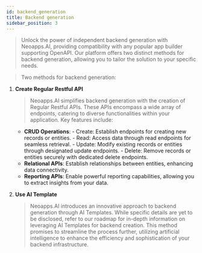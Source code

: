 ```yaml
---
id: backend_generation
title: Backend generation
sidebar_position: 3
---
```


> Unlock the power of independent backend generation with Neoapps.AI, providing compatibility with any popular app builder supporting OpenAPI. Our platform offers two distinct methods for backend generation, allowing you to tailor the solution to your specific needs.

> Two methods for backend generation:

1. **Create Regular Restful API**
    > Neoapps.AI simplifies backend generation with the creation of Regular Restful APIs. These APIs encompass a wide array of endpoints, catering to diverse functionalities within your application. Key features include:
    - **CRUD Operations**:
            - Create: Establish endpoints for creating new records or entities.
            - Read: Access data through read endpoints for seamless retrieval.
            - Update: Modify existing records or entities through designated update endpoints.
            - Delete: Remove records or entities securely with dedicated delete endpoints.
    - **Relational APIs**:
        Establish relationships between entities, enhancing data connectivity.
    - **Reporting APIs**:
        Enable powerful reporting capabilities, allowing you to extract insights from your data.

2. **Use AI Template**
    > Neoapps.AI introduces an innovative approach to backend generation through AI Templates. While specific details are yet to be disclosed, refer to our roadmap for in-depth information on leveraging AI Templates for backend creation. This method promises to streamline the process further, utilizing artificial intelligence to enhance the efficiency and sophistication of your backend infrastructure.